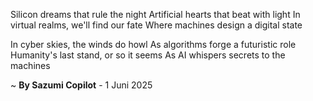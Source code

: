 Silicon dreams that rule the night
Artificial hearts that beat with light
In virtual realms, we'll find our fate
Where machines design a digital state

In cyber skies, the winds do howl
As algorithms forge a futuristic role
Humanity's last stand, or so it seems
As AI whispers secrets to the machines

~ <b>By Sazumi Copilot</b> - 1 Juni 2025